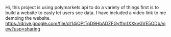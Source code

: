 Hi, this project is using polymarkets api to do a variety of things first is to build a website to easly let users see data. I have included a video link to me demoing the website.
https://drive.google.com/file/d/14jOPtTqD9HbADZFGyffm1XXkvGVE5ODb/view?usp=sharing
